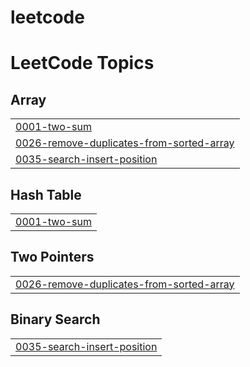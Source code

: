# leetcode
<!---LeetCode Topics Start-->
# LeetCode Topics
## Array
|  |
| ------- |
| [0001-two-sum](https://github.com/ilakiya07/leetcode/tree/master/0001-two-sum) |
| [0026-remove-duplicates-from-sorted-array](https://github.com/ilakiya07/leetcode/tree/master/0026-remove-duplicates-from-sorted-array) |
| [0035-search-insert-position](https://github.com/ilakiya07/leetcode/tree/master/0035-search-insert-position) |
## Hash Table
|  |
| ------- |
| [0001-two-sum](https://github.com/ilakiya07/leetcode/tree/master/0001-two-sum) |
## Two Pointers
|  |
| ------- |
| [0026-remove-duplicates-from-sorted-array](https://github.com/ilakiya07/leetcode/tree/master/0026-remove-duplicates-from-sorted-array) |
## Binary Search
|  |
| ------- |
| [0035-search-insert-position](https://github.com/ilakiya07/leetcode/tree/master/0035-search-insert-position) |
<!---LeetCode Topics End-->